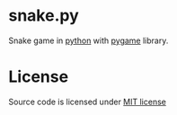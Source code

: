 # snake.py
Snake game in [python](https://www.python.org/) with [pygame](https://github.com/pygame/pygame) library.
# License
Source code is licensed under [MIT license](https://github.com/denishlamushkin/snake.py/blob/main/LICENSE)
